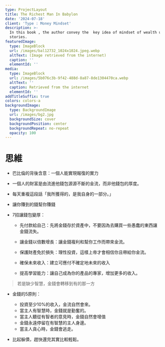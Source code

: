 ```yaml
---
type: ProjectLayout
title: The Richest Man In Babylon
date: '2024-07-18'
client: 'Type : Money Mindset'
description: >-
  In this book , the author convey the  key idea of mindset of wealth using
  stories.
featuredImage:
  type: ImageBlock
  url: /images/bal12732_1024x1024.jpeg.webp
  altText: (Image retrieved from the internet)
  caption: ''
  elementId: ''
media:
  type: ImageBlock
  url: /images/5b076c3b-9f42-488d-8a87-8de1304470ca.webp
  altText: ''
  caption: Retrieved from the internet
  elementId: ''
addTitleSuffix: true
colors: colors-a
backgroundImage:
  type: BackgroundImage
  url: /images/bg2.jpg
  backgroundSize: cover
  backgroundPosition: center
  backgroundRepeat: no-repeat
  opacity: 100
---
```

# 思維

*   巴比倫的背後含意：一個人能實現報復的實力

<!---->

*   一個人的財富是由流進他錢包源源不斷的金流，而非他錢包的厚度。

<!---->

*   每天重複這段話「我所獲得的，是我自身的一部分。」

<!---->

*   讓你賺到的錢幫你賺錢

*   7招讓錢包變厚：

    *   先付款給自己：先將金錢存於資產中，不要因為去購買一些愚蠢的東西讓金錢流失。

    *   讓金錢以倍數增長：讓金錢複利和幫你工作而帶來金流。

    *   保護財產免於損失：理性投資，這樣上帝才會相信你且帶給你金流。

    *   確保未來收入：建立可應付不確定地未來的收入

    *   提高學習能力：讓自己成為你的產品的專家，增加更多的收入。

> 若是缺少智慧，金錢會轉移到有的那一方

*   金錢的5原則：

    *   投資至少10%的收入，金流自然會來。
    *   當主人有智慧時，金錢就是勤奮的。
    *   當主人聽從有智者的意見時，金錢自然會增值
    *   金錢永遠停留在有智慧的主人身邊。
    *   當主人貪心時，金錢會逃走。

<!---->

*   比起躲債，趕快還完其實比較輕鬆。

